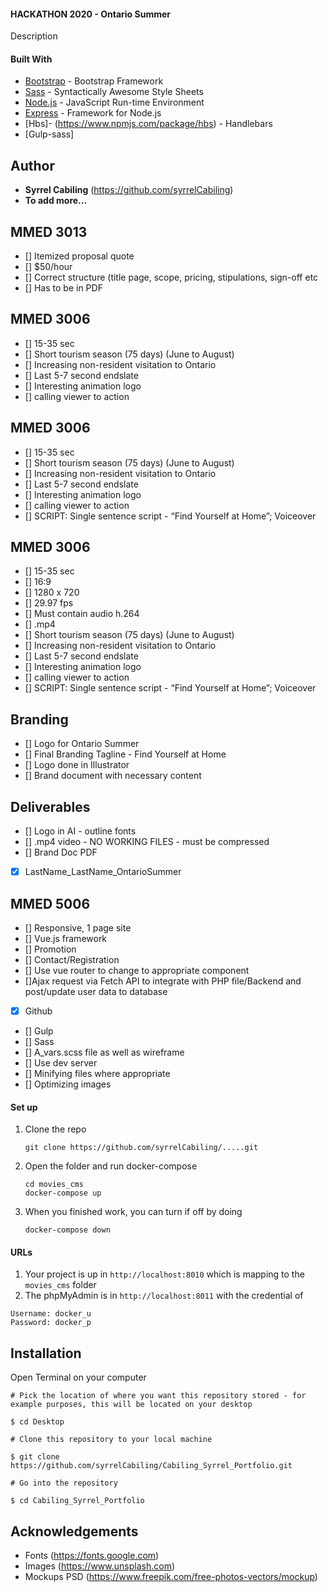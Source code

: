 #### HACKATHON 2020 - Ontario Summer
Description

#### Built With
* [Bootstrap](https://getbootstrap.com) - Bootstrap Framework
* [Sass](https://sass-lang.com "Sass") - Syntactically Awesome Style Sheets
* [Node.js](https://nodejs.org/en/ "Node") - JavaScript Run-time Environment
* [Express](https://expressjs.com "Express") - Framework for Node.js
* [Hbs]- (https://www.npmjs.com/package/hbs) - Handlebars
* [Gulp-sass]

## Author
* **Syrrel Cabiling** (https://github.com/syrrelCabiling)
* **To add more...**

## MMED 3013
- [] Itemized proposal quote
- [] $50/hour 
- [] Correct structure (title page, scope, pricing, stipulations, sign-off etc
- [] Has to be in PDF

## MMED 3006
- [] 15-35 sec
- [] Short tourism season (75 days) (June to August)
- [] Increasing non-resident visitation to Ontario
- [] Last 5-7 second endslate
- [] Interesting animation logo
- [] calling viewer to action

## MMED 3006
- [] 15-35 sec
- [] Short tourism season (75 days) (June to August)
- [] Increasing non-resident visitation to Ontario
- [] Last 5-7 second endslate
- [] Interesting animation logo
- [] calling viewer to action
- [] SCRIPT: Single sentence script - “Find Yourself at Home”; Voiceover


## MMED 3006
- [] 15-35 sec
- [] 16:9
- [] 1280 x 720
- [] 29.97 fps
- [] Must contain audio h.264
- [] .mp4
- [] Short tourism season (75 days) (June to August)
- [] Increasing non-resident visitation to Ontario
- [] Last 5-7 second endslate
- [] Interesting animation logo
- [] calling viewer to action
- [] SCRIPT: Single sentence script - “Find Yourself at Home”; Voiceover

## Branding
- [] Logo for Ontario Summer
- [] Final Branding Tagline - Find Yourself at Home
- [] Logo done in Illustrator
- [] Brand document with necessary content

## Deliverables
- [] Logo in AI - outline fonts
- [] .mp4 video - NO WORKING FILES - must be compressed
- [] Brand Doc PDF
- [x] LastName_LastName_OntarioSummer

## MMED 5006
- [] Responsive, 1 page site
- [] Vue.js framework
- [] Promotion
- [] Contact/Registration
- [] Use vue router to change to appropriate component
 - []Ajax request via Fetch API to integrate with PHP file/Backend and post/update user data to database
- [x] Github
- [] Gulp
- [] Sass
- [] A_vars.scss file as well as wireframe
- [] Use dev server
- [] Minifying files where appropriate
- [] Optimizing images



#### Set up
1. Clone the repo
   ```
   git clone https://github.com/syrrelCabiling/.....git
   ```
2. Open the folder and run docker-compose
   ```
   cd movies_cms
   docker-compose up
   ```
3. When you finished work, you can turn if off by doing 
   ```
   docker-compose down
   ```

#### URLs
1. Your project is up in `http://localhost:8010` which is mapping to the `movies_cms` folder
2. The phpMyAdmin is in `http://localhost:8011` with the credential of 
```
Username: docker_u
Password: docker_p
```

## Installation
Open Terminal on your computer
```
# Pick the location of where you want this repository stored - for example purposes, this will be located on your desktop

$ cd Desktop

# Clone this repository to your local machine

$ git clone https://github.com/syrrelCabiling/Cabiling_Syrrel_Portfolio.git

# Go into the repository

$ cd Cabiling_Syrrel_Portfolio
```
## Acknowledgements
* Fonts (https://fonts.google.com)
* Images (https://www.unsplash.com)
* Mockups PSD (https://www.freepik.com/free-photos-vectors/mockup)